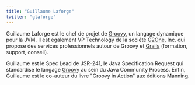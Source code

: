 ```yaml
---
title: "Guillaume Laforge"
twitter: "glaforge"
---
```


Guillaume Laforge est le chef de projet de
[Groovy](http://groovy.codehaus.org), un langage dynamique pour la JVM.
Il est également VP Technology de la société
[G2One](http://www.g2one.com), Inc. qui propose des services
professionnels autour de Groovy et [Grails](http://grails.org)
(formation, support, conseil).

Guillaume est le Spec Lead de JSR-241, le Java Specification Request qui
standardise le langage [Groovy](http://groovy.codehaus.org) au sein du
Java Community Process. Enfin, Guillaume est le co-auteur du livre
"Groovy in Action" aux éditions Manning.
